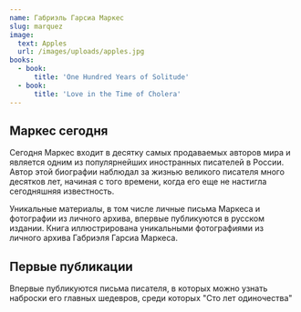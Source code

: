 ```yaml
---
name: Габриэль Гарсиа Маркес
slug: marquez
image:
  text: Apples
  url: /images/uploads/apples.jpg
books:
  - book:
      title: 'One Hundred Years of Solitude'
  - book:
      title: 'Love in the Time of Cholera'
---
```



## Маркес сегодня
Сегодня Маркес входит в десятку самых продаваемых авторов мира и является одним из популярнейших иностранных писателей в России. Автор этой биографии наблюдал за жизнью великого писателя много десятков лет, начиная с того времени, когда его еще не настигла сегодняшняя известность.

Уникальные материалы, в том числе личные письма Маркеса и фотографии из личного архива, впервые публикуются в русском издании. Книга иллюстрирована уникальными фотографиями из личного архива Габриэля Гарсиа Маркеса.

## Первые публикации
Впервые публикуются письма писателя, в которых можно узнать наброски его главных шедевров, среди которых "Сто лет одиночества"
